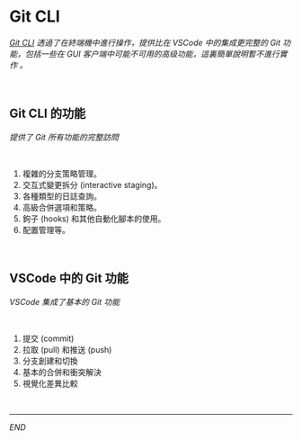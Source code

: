# Git CLI

_[Git CLI](https://cli.github.com/) 透過了在終端機中進行操作，提供比在 VSCode 中的集成更完整的 Git 功能，包括一些在 GUI 客户端中可能不可用的高级功能，這裏簡單說明暫不進行實作 。_

<br>

## Git CLI 的功能

_提供了 Git 所有功能的完整訪問_

<br>

1. 複雜的分支策略管理。
2. 交互式變更拆分 (interactive staging)。
3. 各種類型的日誌查詢。
4. 高級合併選項和策略。
5. 鉤子 (hooks) 和其他自動化腳本的使用。
6. 配置管理等。

<br>

## VSCode 中的 Git 功能

_VSCode 集成了基本的 Git 功能_

<br>

1. 提交 (commit)
2. 拉取 (pull) 和推送 (push)
3. 分支創建和切換
4. 基本的合併和衝突解決
5. 視覺化差異比較

<br>

---

_END_
